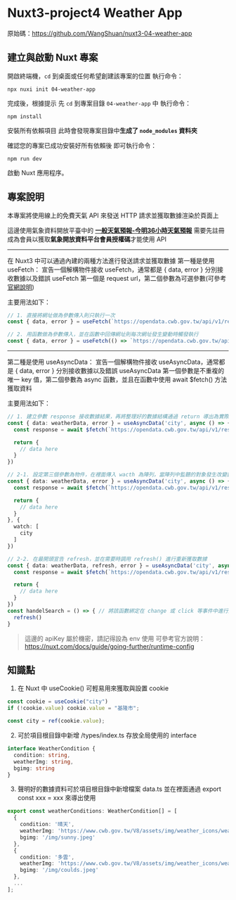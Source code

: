 # Nuxt3-project4 Weather App

原始碼：https://github.com/WangShuan/nuxt3-04-weather-app

## 建立與啟動 Nuxt 專案

開啟終端機，`cd` 到桌面或任何希望創建該專案的位置
執行命令： 
```shell
npx nuxi init 04-weather-app
```

完成後，根據提示
先 `cd` 到專案目錄 `04-weather-app` 中
執行命令：
```shell
npm install
```
安裝所有依賴項目
此時會發現專案目錄中**生成了 `node_modules` 資料夾**

確認您的專案已成功安裝好所有依賴後
即可執行命令：
```shell
npm run dev
```
啟動 Nuxt 應用程序。

## 專案說明

本專案將使用線上的免費天氣 API 來發送 HTTP 請求並獲取數據渲染於頁面上

這邊使用氣象資料開放平臺中的 [**一般天氣預報-今明36小時天氣預報**](https://opendata.cwb.gov.tw/dataset/forecast/F-C0032-001)
需要先註冊成為會員以獲取**氣象開放資料平台會員授權碼**才能使用 API

---

在 Nuxt3 中可以通過內建的兩種方法進行發送請求並獲取數據
第一種是使用 useFetch：
宣告一個解構物件接收 useFetch，通常都是 { data, error } 分別接收數據以及錯誤
useFetch 第一個是 request url，第二個參數為可選參數(可參考[官網說明](https://nuxt.com/docs/api/composables/use-fetch))

主要用法如下：
```typescript
// 1. 直接將網址做為參數傳入則只執行一次
const { data, error } = useFetch(`https://opendata.cwb.gov.tw/api/v1/rest/datastore/F-C0032-001?Authorization=CWB-E2667CA9-47FD-43B1-8988-0FCACBBEF88F&limit=1&locationName=${city.value}`)

// 2. 用函數做為參數傳入，並在函數中回傳網址則每次網址發生變動時觸發執行
const { data, error } = useFetch(() => `https://opendata.cwb.gov.tw/api/v1/rest/datastore/F-C0032-001?Authorization=CWB-E2667CA9-47FD-43B1-8988-0FCACBBEF88F&limit=1&locationName=${city.value}`)
```

---

第二種是使用 useAsyncData：
宣告一個解構物件接收 useAsyncData，通常都是 { data, error } 分別接收數據以及錯誤
useAsyncData 第一個參數是不重複的唯一 key 值，第二個參數為 async 函數，並且在函數中使用 await $fetch() 方法獲取資料

主要用法如下：
```typescript
// 1. 建立參數 response 接收數據結果，再將整理好的數據結構通過 return 導出為實際的 data
const { data: weatherData, error } = useAsyncData('city', async () => {
  const response = await $fetch(`https://opendata.cwb.gov.tw/api/v1/rest/datastore/F-C0032-001?Authorization=${apiKey}&limit=1&locationName=${city.value}`);

  return {
    // data here
  }
})

// 2-1. 設定第三個參數為物件，在裡面傳入 wacth 為陣列，當陣列中監聽的對象發生改變就進行重新獲取數據
const { data: weatherData, error } = useAsyncData('city', async () => {
  const response = await $fetch(`https://opendata.cwb.gov.tw/api/v1/rest/datastore/F-C0032-001?Authorization=${apiKey}&limit=1&locationName=${city.value}`);

  return {
    // data here
  }
}, {
  watch: [
    city
  ]
})

// 2-2. 在最開頭宣告 refresh，並在需要時調用 refresh() 進行重新獲取數據
const { data: weatherData, refresh, error } = useAsyncData('city', async () => {
  const response = await $fetch(`https://opendata.cwb.gov.tw/api/v1/rest/datastore/F-C0032-001?Authorization=${apiKey}&limit=1&locationName=${city.value}`);

  return {
    // data here
  }
})
const handelSearch = () => { // 將該函數綁定在 change 或 click 等事件中進行觸發
  refresh()
}
```

> 這邊的 apiKey 屬於機密，請記得設為 env 使用
> 可參考官方說明：https://nuxt.com/docs/guide/going-further/runtime-config

## 知識點

1. 在 Nuxt 中 useCookie() 可輕易用來獲取與設置 cookie
```typescript
const cookie = useCookie("city")
if (!cookie.value) cookie.value = "基隆市";

const city = ref(cookie.value);
```
2. 可於項目根目錄中新增 /types/index.ts 存放全局使用的 interface
```typescript
interface WeatherCondition {
  condition: string,
  weatherImg: string,
  bgimg: string
}
```
3. 聲明好的數據資料可於項目根目錄中新增檔案 data.ts 並在裡面通過 export const xxx = xxx 來導出使用
```typescript
export const weatherConditions: WeatherCondition[] = [
  {
    condition: '晴天',
    weatherImg: 'https://www.cwb.gov.tw/V8/assets/img/weather_icons/weathers/svg_icon/day/01.svg',
    bgimg: '/img/sunny.jpeg'
  },
  {
    condition: '多雲',
    weatherImg: 'https://www.cwb.gov.tw/V8/assets/img/weather_icons/weathers/svg_icon/day/04.svg',
    bgimg: '/img/coulds.jpeg'
  },
  ...
];
```